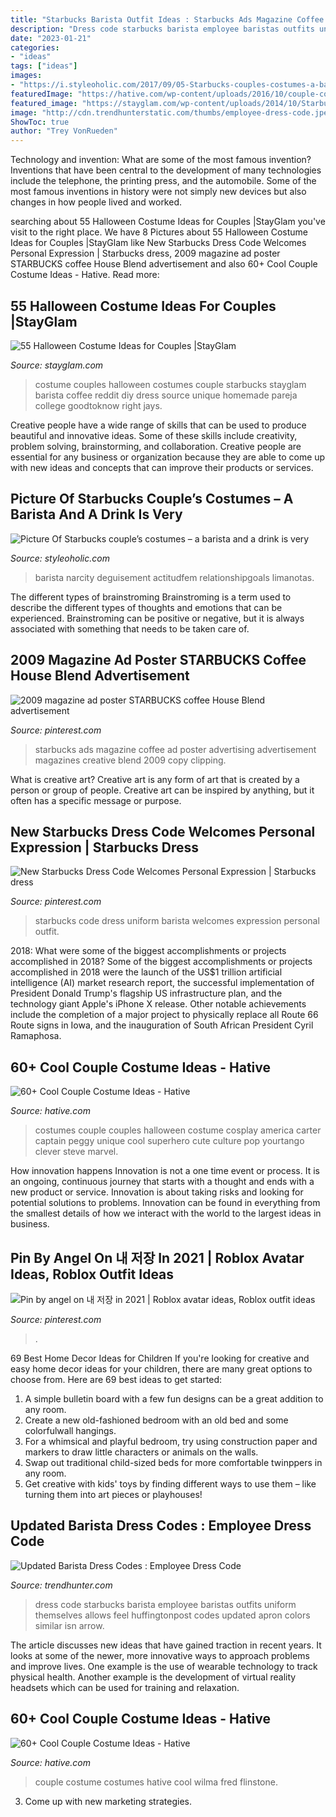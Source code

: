 ```yaml
---
title: "Starbucks Barista Outfit Ideas : Starbucks Ads Magazine Coffee Ad Poster Advertising Advertisement Magazines Creative Blend 2009 Copy Clipping"
description: "Dress code starbucks barista employee baristas outfits uniform themselves allows feel huffingtonpost codes updated apron colors similar isn arrow"
date: "2023-01-21"
categories:
- "ideas"
tags: ["ideas"]
images:
- "https://i.styleoholic.com/2017/09/05-Starbucks-couples-costumes-a-barista-and-a-drink-is-very-easy-to-recreate.jpg"
featuredImage: "https://hative.com/wp-content/uploads/2016/10/couple-costumes/32-couple-costume-ideas.jpg"
featured_image: "https://stayglam.com/wp-content/uploads/2014/10/Starbucks-Coffee-Couple-Costume.jpg"
image: "http://cdn.trendhunterstatic.com/thumbs/employee-dress-code.jpeg"
ShowToc: true
author: "Trey VonRueden"
---
```



Technology and invention: What are some of the most famous invention?
Inventions that have been central to the development of many technologies include the telephone, the printing press, and the automobile. Some of the most famous inventions in history were not simply new devices but also changes in how people lived and worked.

	

		
searching about 55 Halloween Costume Ideas for Couples |StayGlam you've visit to the right place. We have 8 Pictures about 55 Halloween Costume Ideas for Couples |StayGlam like New Starbucks Dress Code Welcomes Personal Expression | Starbucks dress, 2009 magazine ad poster STARBUCKS coffee House Blend advertisement and also 60+ Cool Couple Costume Ideas - Hative. Read more:
		
    
## 55 Halloween Costume Ideas For Couples |StayGlam

<img loading=lazy src="https://stayglam.com/wp-content/uploads/2014/10/Starbucks-Coffee-Couple-Costume.jpg" onerror="this.onerror=null;this.src='https://tse2.mm.bing.net/th?id=OIP.FzIWLSKd39AJcGtnECgEjgHaKm&amp;pid=15.1';" alt="55 Halloween Costume Ideas for Couples |StayGlam">

_Source: stayglam.com_

>costume couples halloween costumes couple starbucks stayglam barista coffee reddit diy dress source unique homemade pareja college goodtoknow right jays. 

	

Creative people have a wide range of skills that can be used to produce beautiful and innovative ideas. Some of these skills include creativity, problem solving, brainstorming, and collaboration. Creative people are essential for any business or organization because they are able to come up with new ideas and concepts that can improve their products or services.

    
## Picture Of Starbucks Couple’s Costumes – A Barista And A Drink Is Very

<img loading=lazy src="https://i.styleoholic.com/2017/09/05-Starbucks-couples-costumes-a-barista-and-a-drink-is-very-easy-to-recreate.jpg" onerror="this.onerror=null;this.src='https://tse3.mm.bing.net/th?id=OIP.7zp8bhHH77-2sRb-CU2p9QHaJ4&amp;pid=15.1';" alt="Picture Of Starbucks couple’s costumes – a barista and a drink is very">

_Source: styleoholic.com_

>barista narcity deguisement actitudfem relationshipgoals limanotas. 

	

The different types of brainstroming
Brainstroming is a term used to describe the different types of thoughts and emotions that can be experienced. Brainstroming can be positive or negative, but it is always associated with something that needs to be taken care of.

    
## 2009 Magazine Ad Poster STARBUCKS Coffee House Blend Advertisement

<img loading=lazy src="https://i.pinimg.com/originals/b8/ed/f1/b8edf16d429cd67f604f30c9ebfc3560.jpg" onerror="this.onerror=null;this.src='https://tse2.mm.bing.net/th?id=OIP.tsZdWjixj6yUqKIgkSwmZgHaKL&amp;pid=15.1';" alt="2009 magazine ad poster STARBUCKS coffee House Blend advertisement">

_Source: pinterest.com_

>starbucks ads magazine coffee ad poster advertising advertisement magazines creative blend 2009 copy clipping. 

	

What is creative art?
Creative art is any form of art that is created by a person or group of people. Creative art can be inspired by anything, but it often has a specific message or purpose.

    
## New Starbucks Dress Code Welcomes Personal Expression | Starbucks Dress

<img loading=lazy src="https://i.pinimg.com/736x/36/da/0d/36da0d443785470a6857f02b7cb810c1--starbucks-dress-code-starbucks-uniform.jpg" onerror="this.onerror=null;this.src='https://tse2.mm.bing.net/th?id=OIP.xwgYHdLuFc6Z8MfD4UAvUgHaF2&amp;pid=15.1';" alt="New Starbucks Dress Code Welcomes Personal Expression | Starbucks dress">

_Source: pinterest.com_

>starbucks code dress uniform barista welcomes expression personal outfit. 

	

2018: What were some of the biggest accomplishments or projects accomplished in 2018?
Some of the biggest accomplishments or projects accomplished in 2018 were the launch of the US$1 trillion artificial intelligence (AI) market research report, the successful implementation of President Donald Trump's flagship US infrastructure plan, and the technology giant Apple's iPhone X release. Other notable achievements include the completion of a major project to physically replace all Route 66 Route signs in Iowa, and the inauguration of South African President Cyril Ramaphosa.

    
## 60+ Cool Couple Costume Ideas - Hative

<img loading=lazy src="https://hative.com/wp-content/uploads/2016/10/couple-costumes/13-couple-costume-ideas-1.jpg" onerror="this.onerror=null;this.src='https://tse3.mm.bing.net/th?id=OIP.B39bwuYFe_t8JcF0K1MmYQHaLL&amp;pid=15.1';" alt="60+ Cool Couple Costume Ideas - Hative">

_Source: hative.com_

>costumes couple couples halloween costume cosplay america carter captain peggy unique cool superhero cute culture pop yourtango clever steve marvel. 

	

How innovation happens
Innovation is not a one time event or process. It is an ongoing, continuous journey that starts with a thought and ends with a new product or service. Innovation is about taking risks and looking for potential solutions to problems. Innovation can be found in everything from the smallest details of how we interact with the world to the largest ideas in business.

    
## Pin By Angel On 내 저장 In 2021 | Roblox Avatar Ideas, Roblox Outfit Ideas

<img loading=lazy src="https://i.pinimg.com/736x/0f/ce/c2/0fcec29667608524eb86b22cc5387f71.jpg" onerror="this.onerror=null;this.src='https://tse4.mm.bing.net/th?id=OIP.f1pWuRtlI4CUBCgJf_cFDgHaNK&amp;pid=15.1';" alt="Pin by angel on 내 저장 in 2021 | Roblox avatar ideas, Roblox outfit ideas">

_Source: pinterest.com_

>. 

	

69 Best Home Decor Ideas for Children
If you're looking for creative and easy home decor ideas for your children, there are many great options to choose from. Here are 69 best ideas to get started: 
1. A simple bulletin board with a few fun designs can be a great addition to any room. 
2. Create a new old-fashioned bedroom with an old bed and some colorfulwall hangings. 
3. For a whimsical and playful bedroom, try using construction paper and markers to draw little characters or animals on the walls. 
4. Swap out traditional child-sized beds for more comfortable twinppers in any room. 
5. Get creative with kids' toys by finding different ways to use them – like turning them into art pieces or playhouses! 

    
## Updated Barista Dress Codes : Employee Dress Code

<img loading=lazy src="http://cdn.trendhunterstatic.com/thumbs/employee-dress-code.jpeg" onerror="this.onerror=null;this.src='https://tse1.mm.bing.net/th?id=OIP.I-u0Cyt75FafYy17W6B8jwHaId&amp;pid=15.1';" alt="Updated Barista Dress Codes : Employee Dress Code">

_Source: trendhunter.com_

>dress code starbucks barista employee baristas outfits uniform themselves allows feel huffingtonpost codes updated apron colors similar isn arrow. 

	

The article discusses new ideas that have gained traction in recent years. It looks at some of the newer, more innovative ways to approach problems and improve lives. One example is the use of wearable technology to track physical health. Another example is the development of virtual reality headsets which can be used for training and relaxation.

    
## 60+ Cool Couple Costume Ideas - Hative

<img loading=lazy src="https://hative.com/wp-content/uploads/2016/10/couple-costumes/32-couple-costume-ideas.jpg" onerror="this.onerror=null;this.src='https://tse4.mm.bing.net/th?id=OIP.mG2DZuDLVFSRMw2BLjjobAHaJQ&amp;pid=15.1';" alt="60+ Cool Couple Costume Ideas - Hative">

_Source: hative.com_

>couple costume costumes hative cool wilma fred flinstone. 

	

3. Come up with new marketing strategies.

